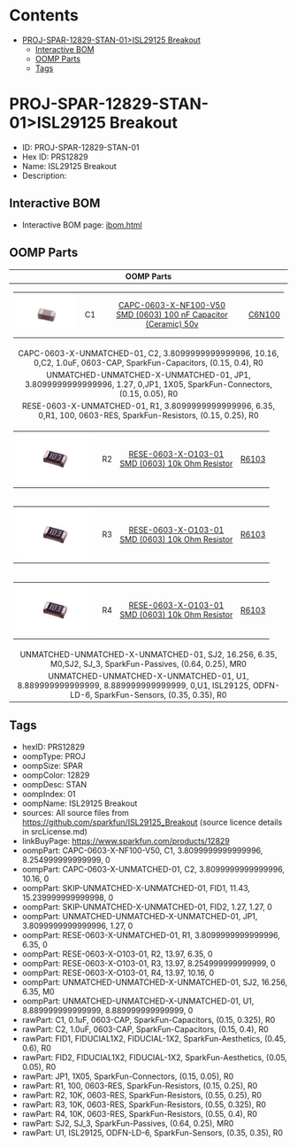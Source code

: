



Contents
========

* [PROJ-SPAR-12829-STAN-01>ISL29125 Breakout](#proj-spar-12829-stan-01isl29125-breakout)
	* [Interactive BOM](#interactive-bom)
	* [OOMP Parts](#oomp-parts)
	* [Tags](#tags)

# PROJ-SPAR-12829-STAN-01>ISL29125 Breakout

- ID: PROJ-SPAR-12829-STAN-01
- Hex ID: PRS12829
- Name: ISL29125 Breakout
- Description: 

## Interactive BOM

- Interactive BOM page: [ibom.html](kicad/bom/ibom.html)

## OOMP Parts
  

|OOMP Parts|
| :---: |
|<table><tr><td>![CAPC-0603-X-NF100-V50](https://raw.githubusercontent.com/oomlout/oomlout_OOMP_parts/main/CAPC-0603-X-NF100-V50/image_140.jpg)</td><td> C1</td><td>[CAPC-0603-X-NF100-V50<br>SMD (0603) 100 nF Capacitor (Ceramic) 50v](https://github.com/oomlout/oomlout_OOMP_parts/tree/main/CAPC-0603-X-NF100-V50/)</td><td>[C6N100](https://github.com/oomlout/oomlout_OOMP_parts/tree/main/CAPC-0603-X-NF100-V50/)</td></tr></table>|
|CAPC-0603-X-UNMATCHED-01, C2, 3.8099999999999996, 10.16, 0,C2, 1.0uF, 0603-CAP, SparkFun-Capacitors, (0.15, 0.4), R0|
|UNMATCHED-UNMATCHED-X-UNMATCHED-01, JP1, 3.8099999999999996, 1.27, 0,JP1, 1X05, SparkFun-Connectors, (0.15, 0.05), R0|
|RESE-0603-X-UNMATCHED-01, R1, 3.8099999999999996, 6.35, 0,R1, 100, 0603-RES, SparkFun-Resistors, (0.15, 0.25), R0|
|<table><tr><td>![RESE-0603-X-O103-01](https://raw.githubusercontent.com/oomlout/oomlout_OOMP_parts/main/RESE-0603-X-O103-01/image_140.jpg)</td><td> R2</td><td>[RESE-0603-X-O103-01<br>SMD (0603) 10k Ohm Resistor](https://github.com/oomlout/oomlout_OOMP_parts/tree/main/RESE-0603-X-O103-01/)</td><td>[R6103](https://github.com/oomlout/oomlout_OOMP_parts/tree/main/RESE-0603-X-O103-01/)</td></tr></table>|
|<table><tr><td>![RESE-0603-X-O103-01](https://raw.githubusercontent.com/oomlout/oomlout_OOMP_parts/main/RESE-0603-X-O103-01/image_140.jpg)</td><td> R3</td><td>[RESE-0603-X-O103-01<br>SMD (0603) 10k Ohm Resistor](https://github.com/oomlout/oomlout_OOMP_parts/tree/main/RESE-0603-X-O103-01/)</td><td>[R6103](https://github.com/oomlout/oomlout_OOMP_parts/tree/main/RESE-0603-X-O103-01/)</td></tr></table>|
|<table><tr><td>![RESE-0603-X-O103-01](https://raw.githubusercontent.com/oomlout/oomlout_OOMP_parts/main/RESE-0603-X-O103-01/image_140.jpg)</td><td> R4</td><td>[RESE-0603-X-O103-01<br>SMD (0603) 10k Ohm Resistor](https://github.com/oomlout/oomlout_OOMP_parts/tree/main/RESE-0603-X-O103-01/)</td><td>[R6103](https://github.com/oomlout/oomlout_OOMP_parts/tree/main/RESE-0603-X-O103-01/)</td></tr></table>|
|UNMATCHED-UNMATCHED-X-UNMATCHED-01, SJ2, 16.256, 6.35, M0,SJ2, SJ_3, SparkFun-Passives, (0.64, 0.25), MR0|
|UNMATCHED-UNMATCHED-X-UNMATCHED-01, U1, 8.889999999999999, 8.889999999999999, 0,U1, ISL29125, ODFN-LD-6, SparkFun-Sensors, (0.35, 0.35), R0|

## Tags

- hexID: PRS12829
- oompType: PROJ
- oompSize: SPAR
- oompColor: 12829
- oompDesc: STAN
- oompIndex: 01
- oompName: ISL29125 Breakout
- sources: All source files from https://github.com/sparkfun/ISL29125_Breakout (source licence details in srcLicense.md)
- linkBuyPage: https://www.sparkfun.com/products/12829
- oompPart: CAPC-0603-X-NF100-V50, C1, 3.8099999999999996, 8.254999999999999, 0
- oompPart: CAPC-0603-X-UNMATCHED-01, C2, 3.8099999999999996, 10.16, 0
- oompPart: SKIP-UNMATCHED-X-UNMATCHED-01, FID1, 11.43, 15.239999999999998, 0
- oompPart: SKIP-UNMATCHED-X-UNMATCHED-01, FID2, 1.27, 1.27, 0
- oompPart: UNMATCHED-UNMATCHED-X-UNMATCHED-01, JP1, 3.8099999999999996, 1.27, 0
- oompPart: RESE-0603-X-UNMATCHED-01, R1, 3.8099999999999996, 6.35, 0
- oompPart: RESE-0603-X-O103-01, R2, 13.97, 6.35, 0
- oompPart: RESE-0603-X-O103-01, R3, 13.97, 8.254999999999999, 0
- oompPart: RESE-0603-X-O103-01, R4, 13.97, 10.16, 0
- oompPart: UNMATCHED-UNMATCHED-X-UNMATCHED-01, SJ2, 16.256, 6.35, M0
- oompPart: UNMATCHED-UNMATCHED-X-UNMATCHED-01, U1, 8.889999999999999, 8.889999999999999, 0
- rawPart: C1, 0.1uF, 0603-CAP, SparkFun-Capacitors, (0.15, 0.325), R0
- rawPart: C2, 1.0uF, 0603-CAP, SparkFun-Capacitors, (0.15, 0.4), R0
- rawPart: FID1, FIDUCIAL1X2, FIDUCIAL-1X2, SparkFun-Aesthetics, (0.45, 0.6), R0
- rawPart: FID2, FIDUCIAL1X2, FIDUCIAL-1X2, SparkFun-Aesthetics, (0.05, 0.05), R0
- rawPart: JP1, 1X05, SparkFun-Connectors, (0.15, 0.05), R0
- rawPart: R1, 100, 0603-RES, SparkFun-Resistors, (0.15, 0.25), R0
- rawPart: R2, 10K, 0603-RES, SparkFun-Resistors, (0.55, 0.25), R0
- rawPart: R3, 10K, 0603-RES, SparkFun-Resistors, (0.55, 0.325), R0
- rawPart: R4, 10K, 0603-RES, SparkFun-Resistors, (0.55, 0.4), R0
- rawPart: SJ2, SJ_3, SparkFun-Passives, (0.64, 0.25), MR0
- rawPart: U1, ISL29125, ODFN-LD-6, SparkFun-Sensors, (0.35, 0.35), R0
